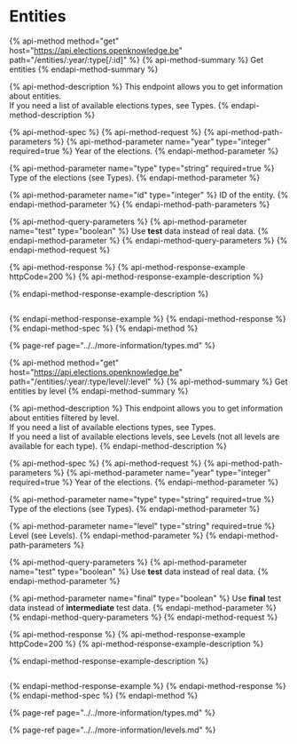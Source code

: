 # Entities

{% api-method method="get" host="https://api.elections.openknowledge.be" path="/entities/:year/:type\[/:id\]" %}
{% api-method-summary %}
Get entities
{% endapi-method-summary %}

{% api-method-description %}
This endpoint allows you to get information about entities.  
If you need a list of available elections types, see Types.
{% endapi-method-description %}

{% api-method-spec %}
{% api-method-request %}
{% api-method-path-parameters %}
{% api-method-parameter name="year" type="integer" required=true %}
Year of the elections.
{% endapi-method-parameter %}

{% api-method-parameter name="type" type="string" required=true %}
Type of the elections \(see Types\).
{% endapi-method-parameter %}

{% api-method-parameter name="id" type="integer" %}
ID of the entity.
{% endapi-method-parameter %}
{% endapi-method-path-parameters %}

{% api-method-query-parameters %}
{% api-method-parameter name="test" type="boolean" %}
Use **test** data instead of real data.
{% endapi-method-parameter %}
{% endapi-method-query-parameters %}
{% endapi-method-request %}

{% api-method-response %}
{% api-method-response-example httpCode=200 %}
{% api-method-response-example-description %}

{% endapi-method-response-example-description %}

```javascript

```
{% endapi-method-response-example %}
{% endapi-method-response %}
{% endapi-method-spec %}
{% endapi-method %}

{% page-ref page="../../more-information/types.md" %}

{% api-method method="get" host="https://api.elections.openknowledge.be" path="/entities/:year/:type/level/:level" %}
{% api-method-summary %}
Get entities by level
{% endapi-method-summary %}

{% api-method-description %}
This endpoint allows you to get information about entities filtered by level.  
If you need a list of available elections types, see Types.  
If you need a list of available elections levels, see Levels \(not all levels are available for each type\).
{% endapi-method-description %}

{% api-method-spec %}
{% api-method-request %}
{% api-method-path-parameters %}
{% api-method-parameter name="year" type="integer" required=true %}
Year of the elections.
{% endapi-method-parameter %}

{% api-method-parameter name="type" type="string" required=true %}
Type of the elections \(see Types\).
{% endapi-method-parameter %}

{% api-method-parameter name="level" type="string" required=true %}
Level \(see Levels\).
{% endapi-method-parameter %}
{% endapi-method-path-parameters %}

{% api-method-query-parameters %}
{% api-method-parameter name="test" type="boolean" %}
Use **test** data instead of real data.
{% endapi-method-parameter %}

{% api-method-parameter name="final" type="boolean" %}
Use **final** test data instead of **intermediate** test data.
{% endapi-method-parameter %}
{% endapi-method-query-parameters %}
{% endapi-method-request %}

{% api-method-response %}
{% api-method-response-example httpCode=200 %}
{% api-method-response-example-description %}

{% endapi-method-response-example-description %}

```javascript

```
{% endapi-method-response-example %}
{% endapi-method-response %}
{% endapi-method-spec %}
{% endapi-method %}

{% page-ref page="../../more-information/types.md" %}

{% page-ref page="../../more-information/levels.md" %}

